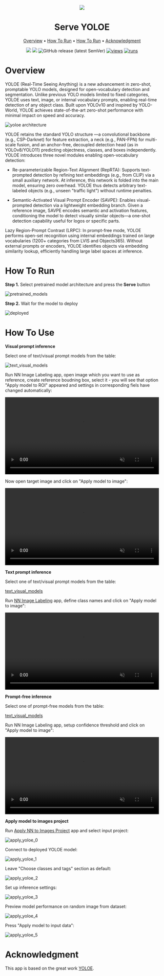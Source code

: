<div align="center" markdown>
<img src="https://github.com/supervisely-ecosystem/YOLOE/releases/download/v0.0.1/poster_serve-yoloe.jpg"/>  

# Serve YOLOE

<p align="center">
  <a href="#Overview">Overview</a> •
  <a href="#How-To-Run">How To Run</a> •
  <a href="#How-To-Use">How To Run</a> •
  <a href="#Acknowledgment">Acknowledgment</a>
</p>

[![](https://img.shields.io/badge/supervisely-ecosystem-brightgreen)](https://ecosystem.supervisely.com/apps/supervisely-ecosystem/YOLOE/serve)
[![](https://img.shields.io/badge/slack-chat-green.svg?logo=slack)](https://supervisely.com/slack)
![GitHub release (latest SemVer)](https://img.shields.io/github/v/release/supervisely-ecosystem/YOLOE)
[![views](https://app.supervisely.com/img/badges/views/supervisely-ecosystem/YOLOE/serve.png)](https://supervisely.com)
[![runs](https://app.supervisely.com/img/badges/runs/supervisely-ecosystem/YOLOE/serve.png)](https://supervisely.com)

</div>

# Overview

YOLOE (Real-Time Seeing Anything) is a new advancement in zero-shot, promptable YOLO models, designed for open-vocabulary detection and segmentation. Unlike previous YOLO models limited to fixed categories, YOLOE uses text, image, or internal vocabulary prompts, enabling real-time detection of any object class. Built upon YOLOv10 and inspired by YOLO-World, YOLOE achieves state-of-the-art zero-shot performance with minimal impact on speed and accuracy.

![yoloe architecture](https://github.com/supervisely-ecosystem/YOLOE/releases/download/v0.0.1/yoloe_architecture.png)

YOLOE retains the standard YOLO structure —a convolutional backbone (e.g., CSP-Darknet) for feature extraction, a neck (e.g., PAN-FPN) for multi-scale fusion, and an anchor-free, decoupled detection head (as in YOLOv8/YOLO11) predicting objectness, classes, and boxes independently. YOLOE introduces three novel modules enabling open-vocabulary detection:

- Re-parameterizable Region-Text Alignment (RepRTA): Supports text-prompted detection by refining text embeddings (e.g., from CLIP) via a small auxiliary network. At inference, this network is folded into the main model, ensuring zero overhead. YOLOE thus detects arbitrary text-labeled objects (e.g., unseen "traffic light") without runtime penalties.

- Semantic-Activated Visual Prompt Encoder (SAVPE): Enables visual-prompted detection via a lightweight embedding branch. Given a reference image, SAVPE encodes semantic and activation features, conditioning the model to detect visually similar objects—a one-shot detection capability useful for logos or specific parts.

Lazy Region-Prompt Contrast (LRPC): In prompt-free mode, YOLOE performs open-set recognition using internal embeddings trained on large vocabularies (1200+ categories from LVIS and Objects365). Without external prompts or encoders, YOLOE identifies objects via embedding similarity lookup, efficiently handling large label spaces at inference.

# How To Run

**Step 1.** Select pretrained model architecture and press the **Serve** button

![pretrained_models](https://github.com/supervisely-ecosystem/YOLOE/releases/download/v0.0.1/yoloe_serve_0.png)

**Step 2.** Wait for the model to deploy

![deployed](https://github.com/supervisely-ecosystem/YOLOE/releases/download/v0.0.1/yoloe_serve_1.png)

# How To Use

**Visual prompt inference**

Select one of text/visual prompt models from the table:

![text_visual_models](https://github.com/supervisely-ecosystem/YOLOE/releases/download/v0.0.1/yoloe_text_visual.png)

Run NN Image Labeling app, open image which you want to use as reference, create reference boudning box, select it - you will see that option "Apply model to ROI" appeared and settings in corresponding fiels have changed automatically:

<video width="100%" preload="auto" autoplay muted loop>
    <source src="https://github.com/supervisely-ecosystem/YOLOE/releases/download/v0.0.1/yoloe_ref_img_0.mp4" type="video/mp4">
</video>

Now open target image and click  on "Apply model to image":

<video width="100%" preload="auto" autoplay muted loop>
    <source src="https://github.com/supervisely-ecosystem/YOLOE/releases/download/v0.0.1/yoloe_ref_img_1.mp4" type="video/mp4">
</video>

**Text prompt inference**

Select one of text/visual prompt models from the table:

[text_visual_models](https://github.com/supervisely-ecosystem/YOLOE/releases/download/v0.0.1/yoloe_text_visual.png)

Run [NN Image Labeling](https://ecosystem.supervisely.com/apps/nn-image-labeling/annotation-tool) app, define class names and click  on "Apply model to image":

<video width="100%" preload="auto" autoplay muted loop>
    <source src="https://github.com/supervisely-ecosystem/YOLOE/releases/download/v0.0.1/yoloe_class_names.mp4" type="video/mp4">
</video>

**Prompt-free inference**

Select one of prompt-free models from the table:

[text_visual_models](https://github.com/supervisely-ecosystem/YOLOE/releases/download/v0.0.1/yoloe_prompt_free.png)

Run NN Image Labeling app, setup confidence threshold and click  on "Apply model to image":

<video width="100%" preload="auto" autoplay muted loop>
    <source src="https://github.com/supervisely-ecosystem/YOLOE/releases/download/v0.0.1/yoloe_prompt_free.mp4" type="video/mp4">
</video>

**Apply model to images project**

Run [Apply NN to Images Project](https://ecosystem.supervisely.com/apps/nn-image-labeling/project-dataset) app and select input project:

![apply_yoloe_0](https://github.com/supervisely-ecosystem/YOLOE/releases/download/v0.0.1/yoloe_apply_0.png)

Connect to deployed YOLOE model:

![apply_yoloe_1](https://github.com/supervisely-ecosystem/YOLOE/releases/download/v0.0.1/yoloe_apply_1.png)

Leave "Choose classes and tags" section as default:

![apply_yoloe_2](https://github.com/supervisely-ecosystem/YOLOE/releases/download/v0.0.1/yoloe_apply_2.png)

Set up inference settings:

![apply_yoloe_3](https://github.com/supervisely-ecosystem/YOLOE/releases/download/v0.0.1/yoloe_apply_3.png)

Preview model performance on random image from dataset:

![apply_yoloe_4](https://github.com/supervisely-ecosystem/YOLOE/releases/download/v0.0.1/yoloe_apply_4.png)

Press "Apply model to input data":

![apply_yoloe_5](https://github.com/supervisely-ecosystem/YOLOE/releases/download/v0.0.1/yoloe_apply_5.png)

# Acknowledgment

This app is based on the great work [YOLOE](https://github.com/ultralytics/ultralytics).